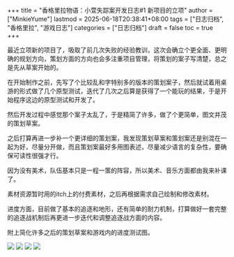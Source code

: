 +++
title = "香格里拉物语：小萱失踪案开发日志#1 新项目的立项"
author = ["MinkieYume"]
lastmod = 2025-06-18T20:38:41+08:00
tags = ["日志归档", "香格里拉", "游戏日志"]
categories = ["日志归档"]
draft = false
toc = true
+++

最近立项新的项目了，吸取了前几次失败的经验教训，这次会确立个更全面、更明确的规划方向，策划方面的方向也会多注重项目管理，将策划的案子写清楚，总之是先从草案开始的。

在开始制作之前，先写了个比较乱和字特别多的版本的策划案子，然后就试着用桌游的形式做了几个原型测试，迭代了几次之后算是获得了一个能玩的结果，于是开始程序这边的原型测试和开发了。

然后开发过程中感觉那个案子太乱了，于是精简了许多，做了个更简单，图文并茂的策划草案。

之后打算再进一步补一个更详细的策划案，我发现策划草案和策划案还是别混在一起为好，尽量分开做，而且策划案最好多用图表述，尽量减少语言的复杂性，要确保可读性很强才行。

因为没有美术，队伍基本只是一程一策的阵容，所以美术、音乐方面都由我来补课了。

素材资源暂时用的itch上的付费素材，之后再根据需求自己绘制和修改素材。

进度方面，目前做了基本的追逐和地形，还有简单的耐力机制，打算做好一套完整的追逐战机制后再更进一步迭代和调整追逐战方面的内容。

附上简化许多之后的策划草案和游戏内的进度测试图。

![](https://i1.hdslb.com/bfs/new_dyn/watermark/fac1770080c65b2e77df46833308408332190208.png@1192w.avif)
![](https://i1.hdslb.com/bfs/new_dyn/watermark/90530770e8a6178f86fb7c265ad26f4632190208.png@1192w.avif)
![](https://i1.hdslb.com/bfs/new_dyn/watermark/0ae786ea8b4aa13b2f6980b1037f10f332190208.png@1192w.avif)
![](https://i1.hdslb.com/bfs/new_dyn/watermark/53dee1a5a392492737c11d55a3ed895c32190208.png@1192w.avif)
